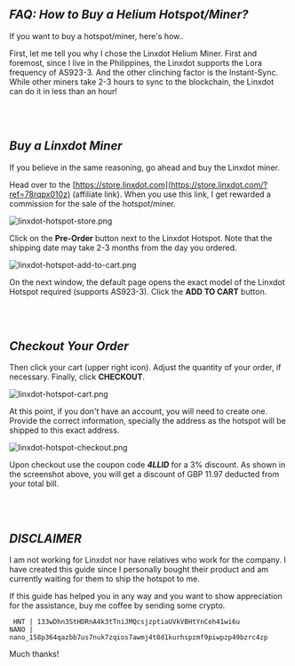 ## _FAQ: How to Buy a Helium Hotspot/Miner?_
If you want to buy a hotspot/miner, here's how..

First, let me tell you why I chose the Linxdot Helium Miner. First and foremost, since I live in the Philippines, the Linxdot supports the Lora frequency of AS923-3. And the other clinching factor is the Instant-Sync. While other miners take 2-3 hours to sync to the blockchain, the Linxdot can do it in less than an hour!

<br>&nbsp;

## **_Buy a Linxdot Miner_**
If you believe in the same reasoning, go ahead and buy the Linxdot miner.

Head over to the [https://store.linxdot.com](https://store.linxdot.com/?ref=78rqpx010z) (affiliate link). When you use this link, I get rewarded a commission for the sale of the hotspot/miner.

![linxdot-hotspot-store.png](https://dillagr.github.io/how-to-buy/LINXDOT-HOTSPOT/linxdot-hotspot-store.png)

Click on the **Pre-Order** button next to the Linxdot Hotspot. Note that the shipping date may take 2-3 months from the day you ordered.

![linxdot-hotspot-add-to-cart.png](https://dillagr.github.io/how-to-buy/LINXDOT-HOTSPOT/linxdot-hotspot-add-to-cart.png)

On the next window, the default page opens the exact model of the Linxdot Hotspot required (supports AS923-3). Click the **ADD TO CART** button.

<br>&nbsp;

## **_Checkout Your Order_**
Then click your cart (upper right icon). Adjust the quantity of your order, if necessary. Finally, click **CHECKOUT**.

![linxdot-hotspot-cart.png](https://dillagr.github.io/how-to-buy/LINXDOT-HOTSPOT/linxdot-hotspot-cart.png)

At this point, if you don't have an account, you will need to create one. Provide the correct information, specially the address as the hotspot will be shipped to this exact address.

![linxdot-hotspot-checkout.png](https://dillagr.github.io/how-to-buy/LINXDOT-HOTSPOT/linxdot-hotspot-checkout.png)

Upon checkout use the coupon code **_4LLID_** for a 3% discount. As shown in the screenshot above, you will get a discount of GBP 11.97 deducted from your total bill.

<br>&nbsp;

## **_DISCLAIMER_**
I am not working for Linxdot nor have relatives who work for the company. I have created this guide since I personally bought their product and am currently waiting for them to ship the hotspot to me.

If this guide has helped you in any way and you want to show appreciation for the assistance, buy me coffee by sending some crypto. 

```
 HNT | 133wDhn3StHDRnA4k3tTniJMQcsjzptiaUVkVBHtYnCeh41wi6u
NANO | nano_158p364qazbb7us7nuk7zqios7awmj4t8d1kurhspzmf9piwpzp49bzrc4zp
```

Much thanks!

<br>&nbsp;
